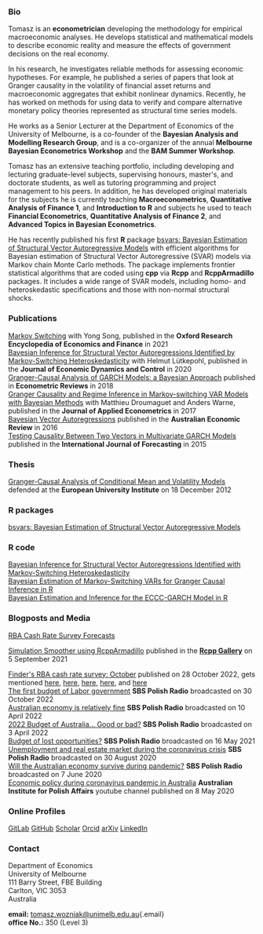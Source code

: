 ### Bio

Tomasz is an **econometrician** developing the methodology for empirical macroeconomic analyses. He develops statistical and mathematical models to describe economic reality and measure the effects of government decisions on the real economy.

In his research, he investigates reliable methods for assessing economic hypotheses. For example, he published a series of papers that look at Granger causality in the volatility of financial asset returns and macroeconomic aggregates that exhibit nonlinear dynamics. Recently, he has worked on methods for using data to verify and compare alternative monetary policy theories represented as structural time series models.

He works as a Senior Lecturer at the Department of Economics of the University of Melbourne, is a co-founder of the **Bayesian Analysis and Modelling Research Group**, and is a co-organizer of the annual **Melbourne Bayesian Econometrics Workshop** and the **BAM Summer Workshop**.

Tomasz has an extensive teaching portfolio, including developing and lecturing graduate-level subjects, supervising honours, master's, and doctorate students, as well as tutoring programming and project management to his peers. In addition, he has developed original materials for the subjects he is currently teaching **Macroeconometrics**, **Quantitative Analysis of Finance 1**, and **Introduction to R** and subjects he used to teach **Financial Econometrics**, **Quantitative Analysis of Finance 2**, and **Advanced Topics in Bayesian Econometrics**.

He has recently published his first **R** package [bsvars: Bayesian Estimation of Structural Vector Autoregressive Models](https://cran.r-project.org/package=bsvars) with efficient algorithms for Bayesian estimation of Structural Vector Autoregressive (SVAR) models via Markov chain Monte Carlo methods. The package implements frontier statistical algorithms that are coded using **cpp** via **Rcpp** and **RcppArmadillo** packages. It includes a wide range of SVAR models, including homo- and heteroskedastic specifications and those with non-normal structural shocks.

### Publications

[Markov Switching](https://doi.org/10.1093/acrefore/9780190625979.013.174) with Yong Song, published in the **Oxford Research Encyclopedia of Economics and Finance** in 2021\
[Bayesian Inference for Structural Vector Autoregressions Identified by Markov-Switching Heteroskedasticity](https://doi.org/10.1016/j.jedc.2020.103862) with Helmut Lütkepohl, published in the **Journal of Economic Dynamics and Control** in 2020\
[Granger-Causal Analysis of GARCH Models: a Bayesian Approach](http://dx.doi.org/10.1080/07474938.2015.1092839) published in **Econometric Reviews** in 2018\
[Granger Causality and Regime Inference in Markov-switching VAR Models with Bayesian Methods](http://dx.doi.org/10.1002/jae.2531) with Matthieu Droumaguet and Anders Warne, published in the **Journal of Applied Econometrics** in 2017\
[Bayesian Vector Autoregressions](http://dx.doi.org/10.1111/1467-8462.12179) published in the **Australian Economic Review** in 2016\
[Testing Causality Between Two Vectors in Multivariate GARCH Models](https://doi.org/10.1016/j.ijforecast.2015.01.005) published in the **International Journal of Forecasting** in 2015

### Thesis

[Granger-Causal Analysis of Conditional Mean and Volatility Models](http://cadmus.eui.eu/bitstream/handle/1814/25136/2012_Wozniak.pdf) defended at the **European University Institute** on 18 December 2012

### R packages

[bsvars: Bayesian Estimation of Structural Vector Autoregressive Models](https://cran.r-project.org/package=bsvars)

### R code

[Bayesian Inference for Structural Vector Autoregressions Identified with Markov-Switching Heteroskedasticity](https://gitlab.com/tomaszwozniak/SVAR-MSH-ID)\
[Bayesian Estimation of Markov-Switching VARs for Granger Causal Inference in R](https://gitlab.com/tomaszwozniak/BayesianMS-VAR-GC)\
[Bayesian Estimation and Inference for the ECCC-GARCH Model in R](https://gitlab.com/tomaszwozniak/BayesianECCCGARCH)

### Blogposts and Media

[RBA Cash Rate Survey Forecasts](https://donotdespair.github.io/cash-rate-survey-forecasts/)

[Simulation Smoother using RcppArmadillo](https://gallery.rcpp.org/articles/simulation-smoother-using-rcpparmadillo/) published in the [**Rcpp Gallery**](https://gallery.rcpp.org/) on 5 September 2021

[Finder's RBA cash rate survey: October](https://www.finder.com.au/rba-survey-28-october-2022) published on 28 October 2022, gets mentioned [here](https://www.news.com.au/finance/economy/interest-rates/bitter-pill-to-swallow-experts-grim-4-interest-rate-warning/news-story/8d95ff725a45b705649c4c2dca88589f), 
[here](https://www.news.com.au/finance/economy/interest-rates/too-much-rba-tipped-to-confirm-seventh-consecutive-rate-rise-as-mortgage-cliff-looms/news-story/8f9c421356f5a9f8c703ebc61810ebb7),
[here](https://www.finder.com.au/rba-survey-1-november-2022),
[here](https://www.dailymail.co.uk/news/article-11375371/Warning-Australian-property-prices-start-slide-faster-rates-rising.html), and
[here](https://dynamicbusiness.com/topics/news/there-will-likely-be-another-cash-rate-hike-on-nov-1.html)\
[The first budget of Labor government](https://www.sbs.com.au/language/polish/pl/podcast-episode/pierwszy-budzet-nowego-rzadu-australii-dobry-czy-z%C5%82y/gbmc1sphf) **SBS Polish Radio** broadcasted on 30 October 2022\
[Australian economy is relatively fine](https://www.sbs.com.au/language/polish/audio/gospodarka-australii-ma-sie-dobrze) **SBS Polish Radio** broadcasted on 10 April 2022\
[2022 Budget of Australia... Good or bad?](https://www.sbs.com.au/language/polish/audio/budzet-australii-2022-dobry-czy-zly) **SBS Polish Radio** broadcasted on 3 April 2022\
[Budget of lost opportunities?](https://www.sbs.com.au/language/polish/audio/budzet-straconych-szans) **SBS Polish Radio** broadcasted on 16 May 2021\
[Unemployment and real estate market during the coronavirus crisis](https://www.sbs.com.au/yourlanguage/audiotrack/dr-t-wozniak-bezrobocie) **SBS Polish Radio** broadcasted on 30 August 2020\
[Will the Australian economy survive during pandemic?](https://www.sbs.com.au/language/english/audio/will-the-australian-economy-survive-during-pandemic) **SBS Polish Radio** broadcasted on 7 June 2020\
[Economic policy during coronavirus pandemic in Australia](https://www.youtube.com/watch?v=Jb261mrTa9M&ab_channel=AustralianInstituteofPolishAffairs) **Australian Institute for Polish Affairs** youtube channel published on 8 May 2020

### Online Profiles

[GitLab](https://gitlab.com/tomaszwozniak) [GitHub](https://github.com/donotdespair) [Scholar](http://scholar.google.com/citations?user=2uWpFrYAAAAJ&hl) [Orcid](http://orcid.org/0000-0003-2212-2378) [arXiv](http://arxiv.org/a/wozniak_t_1) [LinkedIn](https://www.linkedin.com/in/tomasz-wo%C5%BAniak-7b85361b1)

### Contact

Department of Economics\
University of Melbourne\
111 Barry Street, FBE Building\
Carlton, VIC 3053\
Australia

**email:** [tomasz.wozniak\@unimelb.edu.au](mailto:tomasz.wozniak@unimelb.edu.au){.email}\
**office No.:** 350 (Level 3)

